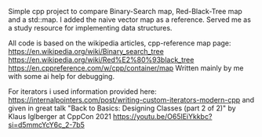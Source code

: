 Simple cpp project to compare Binary-Search map, Red-Black-Tree map and a std::map. I added the naive vector map as a reference. Served me as a study resource for implementing data structures. 

All code is based on the wikipedia articles, cpp-reference map page:
https://en.wikipedia.org/wiki/Binary_search_tree
https://en.wikipedia.org/wiki/Red%E2%80%93black_tree
https://en.cppreference.com/w/cpp/container/map
Written mainly by me with some ai help for debugging.

For iterators i used information provided here:
https://internalpointers.com/post/writing-custom-iterators-modern-cpp
and given in great talk "Back to Basics: Designing Classes (part 2 of 2)" by Klaus Iglberger at CppCon 2021
https://youtu.be/O65lEiYkkbc?si=d5mmcYcY6c_2-7b5